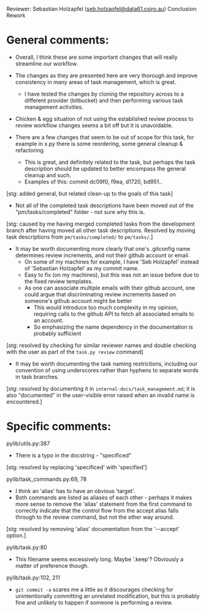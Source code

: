 Reviewer: Sebastian Holzapfel (seb.holzapfel@data61.csiro.au)
Conclusion: Rework

General comments:
=================

- Overall, I think these are some important changes that will really streamline our workflow.

- The changes as they are presented here are very thorough and improve consistency in many areas of task management, which is great.
    - I have tested the changes by cloning the repository across to a different provider (bitbucket) and then performing various task management activities.

- Chicken & egg situation of not using the established review process to review workflow changes seems a bit off but it is unavoidable.

- There are a few changes that seem to be out of scope for this task, for example in x.py there is some reordering, some general cleanup & refactoring.
    - This is great, and definitely related to the task, but perhaps the task description should be updated to better encompass the general cleanup and such.
    - Examples of this: commit dc09f0, f9ea, d1720, bd951..

[stg: added general, but related clean-up to the goals of this task]

- Not all of the completed task descriptions have been moved out of the "pm/tasks/completed" folder - not sure why this is.

[stg: caused by me having merged completed tasks from the development branch after having moved all other task descriptions.
Resolved by moving task descriptions from `pm/tasks/completed/` to `pm/tasks/`.]

- It may be worth documenting more clearly that one's .gitconfig name determines review increments, and not their github account or email.
    - On some of my machines for example, I have 'Seb Holzapfel' instead of 'Sebastian Holzapfel' as my commit name.
    - Easy to fix (on my machines), but this was not an issue before due to the fixed review templates.
    - As one can associate multiple emails with their github account, one could argue that discriminating review increments based on someone's github account might be better
        - This would introduce too much complexity in my opinion, requiring calls to the github API to fetch all associated emails to an account.
        - So emphasizing the name dependency in the documentation is probably sufficient

[stg: resolved by checking for similar reviewer names and double checking with the user as part of the `task.py review` command]

- It may be worth documenting the task naming restrictions, including our convention of using underscores rather than hyphens to separate words in task branches.

[stg: resolved by documenting it in `internal-docs/task_management.md`;
it is also "documented" in the user-visible error raised when an invalid name is encountered.]

Specific comments:
==================

pylib/utils.py:387
- There is a typo in the docstring - "specificed"

[stg: resolved by replacing 'specificed' with 'specified']

pylib/task_commands.py:69, 78
- I think an 'alias' has to have an obvious 'target'.
- Both commands are listed as aliases of each other - perhaps it makes more sense to remove the 'alias' statement from  the first command to correctly indicate that the control flow from the accept alias falls through to the review command, but not the other way around.

[stg: resolved by removing 'alias' documentation from the '--accept' option.]

pylib/task.py:80
- This filename seems excessively long. Maybe '.keep'? Obviously a matter of preference though.

pylib/task.py:102, 211
- `git commit -a` scares me a little as it discourages checking for unintentionally committing an unrelated modification, but this is probably fine and unlikely to happen if someone is performing a review.
